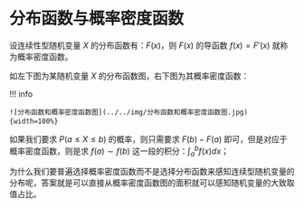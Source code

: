 # 分布函数与概率密度函数

设连续性型随机变量 $X$ 的分布函数有：$F(x)$，则 $F(x)$ 的导函数 $f(x) = {F}'(x)$ 就称为概率密度函数。

如左下图为某随机变量 $X$ 的分布函数图，右下图为其概率密度函数：

!!! info 

    ![分布函数和概率密度函数图](../../img/分布函数和概率密度函数图.jpg){width=100%}

如果我们要求 $P(a \leq X \leq b)$ 的概率，则只需要求 $F(b) - F(a)$ 即可，但是对应于概率密度函数，则是求 $f(a) \sim f(b)$ 这一段的积分：$\int_{a}^{b}f(x)dx$；

为什么我们要普遍选择概率密度函数而不是选择分布函数来感知连续型随机变量的分布呢，答案就是可以直接从概率密度函数图的面积就可以感知随机变量的大致取值占比。